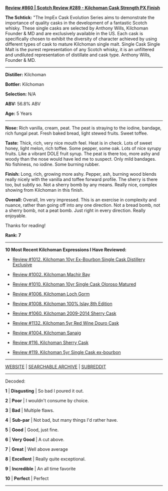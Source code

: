 
[**Review #860 | Scotch Review #289 - Kilchoman Cask Strength PX Finish**]( https://t8ke.review/review-860-kilchoman-impex-series-cask-strength-px-finish/)

**The Schtick:** "The ImpEx Cask Evolution Series aims to demonstrate the importance of quality casks in the development of a fantastic Scotch whisky. These single casks are selected by Anthony Wills, Kilchoman Founder &amp; MD and are exclusively available in the US. Each cask is specifically chosen to exhibit the diversity of character achieved by using different types of cask to mature Kilchoman single malt. Single Cask Single Malt is the purest representation of any Scotch whisky, it is an unfiltered and undiluted representation of distillate and cask type. Anthony Wills, Founder &amp; MD. 

-----

**Distiller:** Kilchoman

**Bottler:** Kilchoman

**Selection:** N/A

**ABV:** 56.8% ABV

**Age:** 5 Years 

-----

**Nose:**  Rich vanilla, cream, peat. The peat is straying to the iodine, bandage, rich fungal peat. Fresh baked bread, light stewed fruits. Sweet toffee. 

**Taste:** Thick, rich, very nice mouth feel. Heat is in check. Lots of sweet honey, light melon, rich toffee. Some pepper, some oak. Lots of nice syrupy fruits. Like a vibrant DOLE fruit syrup. The peat is there too, more ashy and woody than the nose would have led me to suspect. Only mild bandages. No fishiness, no iodine. Some burning rubber. 

**Finish:** Long, rich, growing more ashy. Pepper, ash, burning wood blends really nicely with the vanilla and toffee forward profile. The sherry is there too, but subtly so. Not a sherry bomb by any means. Really nice, complex showing from Kilchoman in this finish.

**Overall:** Overall, Im very impressed. This is an exercise in complexity and nuance, rather than going off into any one direction. Not a bread bomb, not a sherry bomb, not a peat bomb. Just right in every direction. Really enjoyable.

Thanks for reading!

**Rank: 7**

----- 

**10 Most Recent Kilchoman Expressions I Have Reviewed:** 

- [Review #1012. Kilchoman 10yr Ex-Bourbon Single Cask Distillery Exclusive]( https://t8ke.review/review-1012-kilchoman-10yr-ex-bourbon-single-cask-distillery-exclusive/) 

- [Review #1002. Kilchoman Machir Bay]( https://t8ke.review/review-1002-kilchoman-machir-bay-rays-wine-and-spirits-selection/) 

- [Review #1010. Kilchoman 10yr Single Cask Oloroso Matured]( https://t8ke.review/review-1010-kilchoman-10yr-single-cask-oloroso/) 

- [Review #1006. Kilchoman Loch Gorm]( https://t8ke.review/review-1006-kilchoman-loch-gorm/) 

- [Review #1008. Kilchoman 100% Islay 8th Edition]( https://t8ke.review/review-1008-kilchoman-100-islay-8th-edition/) 

- [Review #1060. Kilchoman 2009-2014 Sherry Cask]( https://t8ke.review/review-1060-kilchoman-2009-sherry-cask/) 

- [Review #1132. Kilchoman 5yr Red Wine Douro Cask]( https://t8ke.review/review-1132-kilchoman-5yr-red-wine-douro-cask/) 

- [Review #1004. Kilchoman Sanaig]( https://t8ke.review/review-1004-kilchoman-sanaig/) 

- [Review #116. Kilchoman Sherry Cask]( https://t8ke.review/review-116-kilchoman-sherry-cask/) 

- [Review #119. Kilchoman 5yr Single Cask ex-bourbon]( https://t8ke.review/review-119-kilchoman-5yr-ex-bourbon/) 

-----

[WEBSITE](https://t8ke.review) | [SEARCHABLE ARCHIVE](https://t8ke.review/review-archive/) | [SUBREDDIT](https://reddit.com/r/t8kereviews)

-----

Decoded:

**1** | **Disgusting** | So bad I poured it out.

**2** | **Poor** | I wouldn't consume by choice.

**3** | **Bad** | Multiple flaws.

**4** | **Sub-par** | Not bad, but many things I'd rather have.

**5** | **Good** | Good, just fine.

**6** | **Very Good** | A cut above.

**7** | **Great** | Well above average

**8** | **Excellent** | Really quite exceptional.

**9** | **Incredible** | An all time favorite

**10** | **Perfect** | Perfect

----

